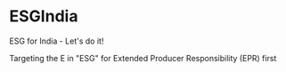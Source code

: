 # ESGIndia
ESG for India - Let's do it!

Targeting the E in "ESG" for Extended Producer Responsibility (EPR) first 
